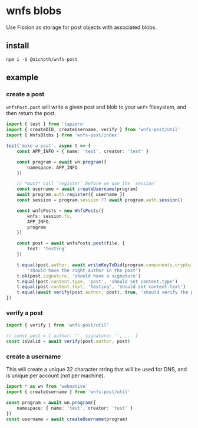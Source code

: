 # wnfs blobs

Use Fission as storage for post objects with associated blobs.

## install
```
npm i -S @nichoth/wnfs-post
```

## example

### create a post

`wnfsPost.post` will write a given post and blob to your `wnfs` filesystem, and then return the post.

```ts
import { test } from 'tapzero'
import { createDID, createUsername, verify } from 'wnfs-post/util'
import { WnfsBlobs } from 'wnfs-post/index'

test('make a post', async t => {
    const APP_INFO = { name: 'test', creator: 'test' }

    const program = await wn.program({
        namespace: APP_INFO
    })

    // *must* call `register` before we use the `session`
    const username = await createUsername(program)
    await program.auth.register({ username })
    const session = program.session ?? await program.auth.session()

    const wnfsPosts = new WnfsPosts({
        wnfs: session.fs,
        APP_INFO,
        program
    })

    const post = await wnfsPosts.post(file, {
        text: 'testing'
    })

    t.equal(post.author, await writeKeyToDid(program.components.crypto),
        'should have the right author in the post')
    t.ok(post.signature, 'should have a signature')
    t.equal(post.content.type, 'post', 'should set content.type')
    t.equal(post.content.text, 'testing', 'should set content.text')
    t.equal(await verify(post.author, post), true, 'should verify the post')
})
```

### verify a post
```ts
import { verify } from 'wnfs-post/util'

// const post = { author: '', signature: '', ... }
const isValid = await verify(post.author, post)
```

### create a username
This will create a unique 32 character string that will be used for DNS, and is unique per account (not per machine).

```ts
import * as wn from 'webnative'
import { createUsername } from 'wnfs-post/util'

const program = await wn.program({
    namespace: { name: 'test', creator: 'test' }
})
const username = await createUsername(program)
```
